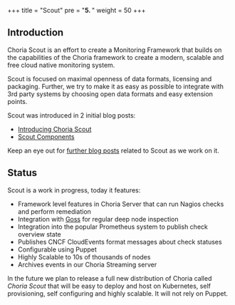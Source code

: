 +++
title = "Scout"
pre = "<b>5. </b>"
weight = 50
+++

## Introduction

Choria Scout is an effort to create a Monitoring Framework that builds on the capabilities of the Choria framework to 
create a modern, scalable and free cloud native monitoring system.

Scout is focused on maximal openness of data formats, licensing and packaging. Further, we try to make it as
easy as possible to integrate with 3rd party systems by choosing open data formats and easy extension points.

Scout was introduced in 2 initial blog posts:

 * [Introducing Choria Scout](https://choria.io/blog/post/2020/07/02/choria_scout/)
 * [Scout Components](https://choria.io/blog/post/2020/07/03/scout_components/)
 
Keep an eye out for [further blog posts](https://choria.io/blog/tags/scout/) related to Scout as we work on it.

## Status

Scout is a work in progress, today it features:

 * Framework level features in Choria Server that can run Nagios checks and perform remediation
 * Integration with [Goss](https://github.com/aelsabbahy/goss) for regular deep node inspection
 * Integration into the popular Prometheus system to publish check overview state
 * Publishes CNCF CloudEvents format messages about check statuses
 * Configurable using Puppet
 * Highly Scalable to 10s of thousands of nodes
 * Archives events in our Choria Streaming server
 
In the future we plan to release a full new distribution of Choria called *Choria Scout* that will be easy to deploy
and host on Kubernetes, self provisioning, self configuring and highly scalable. It will not rely on Puppet.
